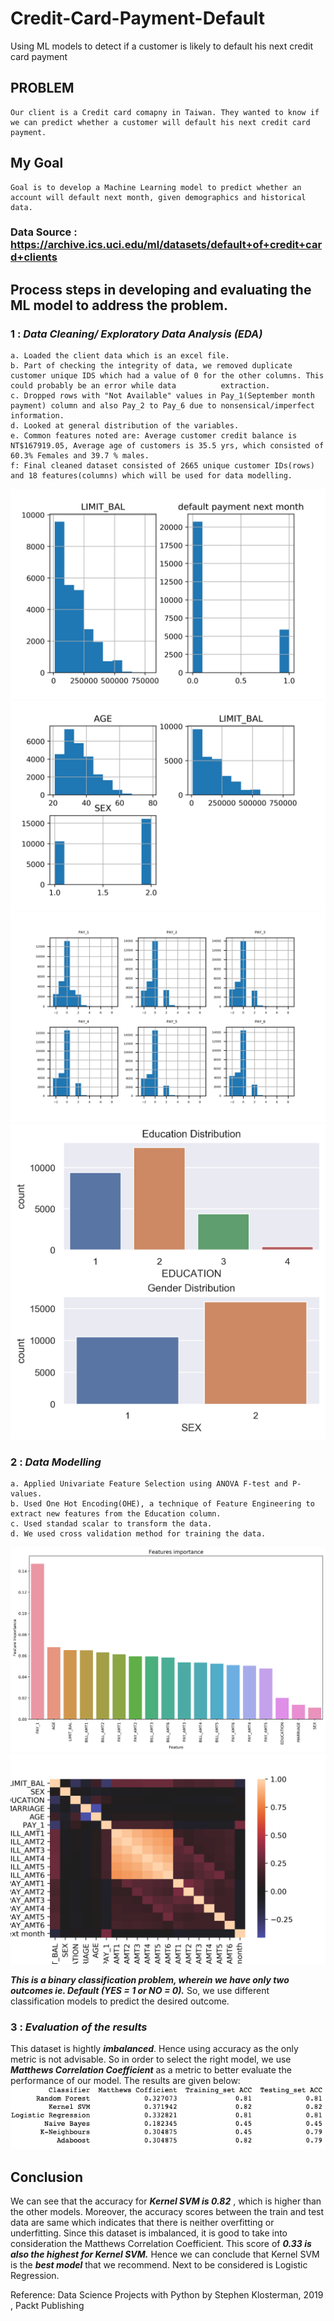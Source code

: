 # Credit-Card-Payment-Default
Using ML models to detect if a customer is likely to default his next credit card payment
## PROBLEM 
    Our client is a Credit card comapny in Taiwan. They wanted to know if we can predict whether a customer will default his next credit card payment.
## My Goal
    Goal is to develop a Machine Learning model to predict whether an account will default next month, given demographics and historical data.  
### Data Source : https://archive.ics.uci.edu/ml/datasets/default+of+credit+card+clients
## Process steps in developing and evaluating the ML model to address the problem.
### 1 : ___Data Cleaning/ Exploratory Data Analysis (EDA)___
    a. Loaded the client data which is an excel file.
    b. Part of checking the integrity of data, we removed duplicate customer unique IDS which had a value of 0 for the other columns. This could probably be an error while data          extraction.
    c. Dropped rows with "Not Available" values in Pay_1(September month payment) column and also Pay_2 to Pay_6 due to nonsensical/imperfect information.
    d. Looked at general distribution of the variables.
    e. Common features noted are: Average customer credit balance is NT$167919.05, Average age of customers is 35.5 yrs, which consisted of 60.3% Females and 39.7 % males.
    f: Final cleaned dataset consisted of 2665 unique customer IDs(rows) and 18 features(columns) which will be used for data modelling.
![Distribution of Limit_bal and Default payment next month columns](Images/figure1.png 'Distribution of Limit_bal and Default payment next month columns')
![Distribution Plots](Images/figure2.png 'Distribution plots')
![Distribution plots of Payments](Images/figure3.png 'Distribution plots of Payments')
![Distribution of Education and SEX](Images/figure4.png 'Dsitribution plots of Education and Sex')
### 2 : ___Data Modelling___
    a. Applied Univariate Feature Selection using ANOVA F-test and P-values.
    b. Used One Hot Encoding(OHE), a technique of Feature Engineering to extract new features from the Education column.
    c. Used standad scalar to transform the data.
    d. We used cross validation method for training the data.
    
!['Feature Importance'](Images/figure6.png 'Feature importance')
![Correlation Heatmap](Images/figure7.png 'Correlation HeatMap')




___***This is a binary classification problem, wherein we have only two outcomes ie. Default (YES = 1 or NO = 0).***___  So, we use different classification models to predict the desired outcome.




### 3 : ___Evaluation of the results___
   This dataset is hightly ***imbalanced***. Hence using accuracy as the only metric is not advisable. So in order to select the right model, we use ***Matthews Correlation          Coefficient*** as a metric to better evaluate the performance of our model. The results are given below:
![Evaluation Results](Images/figure8.png)

## Conclusion
   We can see that the accuracy for ***Kernel SVM is 0.82*** , which is higher than the other models. Moreover, the accuracy scores between the train and test data are same which    indicates that there is neither overfitting or underfitting. Since this dataset is imbalanced, it is good to take into consideration the Matthews Correlation Coefficient. This    score of ***0.33 is also the highest for Kernel SVM.*** Hence we can conclude that Kernel SVM is the ***best model*** that we recommend. Next to be considered is Logistic          Regression.

Reference: Data Science Projects with Python by Stephen Klosterman, 2019 , Packt Publishing
